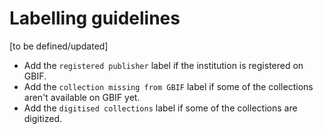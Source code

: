# Labelling guidelines

[to be defined/updated]

* Add the `registered publisher` label if the institution is registered on GBIF.
* Add the `collection missing from GBIF` label if some of the collections aren't available on GBIF yet.
* Add the `digitised collections` label if some of the collections are digitized.
